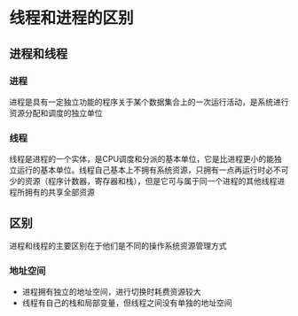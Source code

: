 # 线程和进程的区别
## 进程和线程
### 进程
进程是具有一定独立功能的程序关于某个数据集合上的一次运行活动，是系统进行资源分配和调度的独立单位
### 线程
线程是进程的一个实体，是CPU调度和分派的基本单位，它是比进程更小的能独立运行的基本单位。线程自己基本上不拥有系统资源，只拥有一点再运行时必不可少的资源（程序计数器，寄存器和栈），但是它可与属于同一个进程的其他线程进程所拥有的共享全部资源

## 区别
进程和线程的主要区别在于他们是不同的操作系统资源管理方式
### 地址空间
+ 进程拥有独立的地址空间，进行切换时耗费资源较大
+ 线程有自己的栈和局部变量，但线程之间没有单独的地址空间

